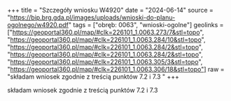 +++
title = "Szczegóły wniosku W4920"
date = "2024-06-14"
source = "https://bip.brg.gda.pl/images/uploads/wnioski-do-planu-ogolnego/w4920.pdf"
tags = ["obręb: 0063", "wnioski-ogolne"]
geolinks = ["https://geoportal360.pl/map/#clk=226101_1.0063.273/7&stl=topo", "https://geoportal360.pl/map/#clk=226101_1.0063.284/10&stl=topo", "https://geoportal360.pl/map/#clk=226101_1.0063.284/2&stl=topo", "https://geoportal360.pl/map/#clk=226101_1.0063.284/2&stl=topo", "https://geoportal360.pl/map/#clk=226101_1.0063.305/3&stl=topo", "https://geoportal360.pl/map/#clk=226101_1.0063.306/18&stl=topo"]
raw = "składam wniosek zgodnie z treścią punktów 7.2 i 7.3 "
+++

składam wniosek zgodnie z treścią punktów 7.2 i 7.3



